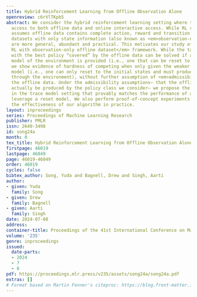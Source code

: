 ```yaml
---
title: Hybrid Reinforcement Learning from Offline Observation Alone
openreview: c6rVlTKpb5
abstract: We consider the hybrid reinforcement learning setting where the agent has
  access to both offline data and online interactive access. While RL research typically
  assumes offline data contains complete action, reward and transition information,
  datasets with only state information (also known as <em>observation-only</em> datasets)
  are more general, abundant and practical. This motivates our study of the <em>hybrid
  RL with observation-only offline dataset</em> framework. While the task of competing
  with the best policy “covered” by the offline data can be solved if a <em>reset</em>
  model of the environment is provided (i.e., one that can be reset to any state),
  we show evidence of hardness of competing when only given the weaker <em>trace</em>
  model (i.e., one can only reset to the initial states and must produce full traces
  through the environment), without further assumption of <em>admissibility</em> of
  the offline data. Under the admissibility assumptions– that the offline data could
  actually be produced by the policy class we consider– we propose the first algorithm
  in the trace model setting that provably matches the performance of algorithms that
  leverage a reset model. We also perform proof-of-concept experiments that suggest
  the effectiveness of our algorithm in practice.
layout: inproceedings
series: Proceedings of Machine Learning Research
publisher: PMLR
issn: 2640-3498
id: song24a
month: 0
tex_title: Hybrid Reinforcement Learning from Offline Observation Alone
firstpage: 46019
lastpage: 46049
page: 46019-46049
order: 46019
cycles: false
bibtex_author: Song, Yuda and Bagnell, Drew and Singh, Aarti
author:
- given: Yuda
  family: Song
- given: Drew
  family: Bagnell
- given: Aarti
  family: Singh
date: 2024-07-08
address:
container-title: Proceedings of the 41st International Conference on Machine Learning
volume: '235'
genre: inproceedings
issued:
  date-parts:
  - 2024
  - 7
  - 8
pdf: https://proceedings.mlr.press/v235/assets/song24a/song24a.pdf
extras: []
# Format based on Martin Fenner's citeproc: https://blog.front-matter.io/posts/citeproc-yaml-for-bibliographies/
---
```


